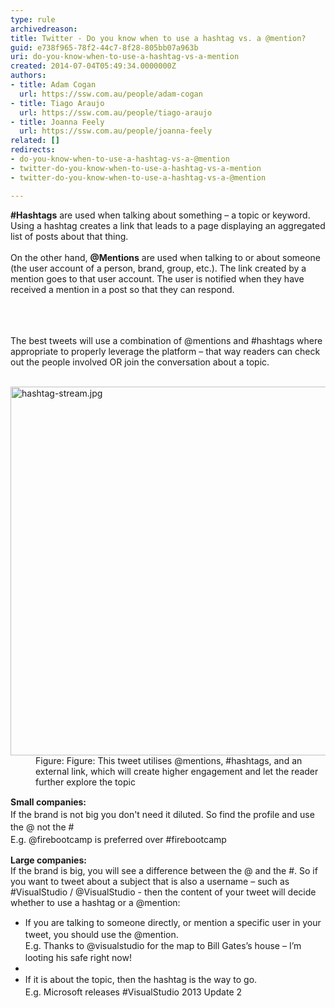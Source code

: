 ```yaml
---
type: rule
archivedreason: 
title: Twitter - Do you know when to use a hashtag vs. a @mention?
guid: e738f965-78f2-44c7-8f28-805bb07a963b
uri: do-you-know-when-to-use-a-hashtag-vs-a-mention
created: 2014-07-04T05:49:34.0000000Z
authors:
- title: Adam Cogan
  url: https://ssw.com.au/people/adam-cogan
- title: Tiago Araujo
  url: https://ssw.com.au/people/tiago-araujo
- title: Joanna Feely
  url: https://ssw.com.au/people/joanna-feely
related: []
redirects:
- do-you-know-when-to-use-a-hashtag-vs-a-@mention
- twitter-do-you-know-when-to-use-a-hashtag-vs-a-mention
- twitter-do-you-know-when-to-use-a-hashtag-vs-a-@mention

---
```



<div><b>#Hashtags</b> are used when talking about something – a topic or keyword. Using a hashtag creates a link that leads to a page displaying an aggregated list of posts about that thing.&#160;<br></div><div><br></div><div>On the other hand, <b>@Mentions</b> are used when talking to or about someone (the user account of a person, brand, group, etc.). The link created by a mention goes to that user account. The user is notified when they have received a mention in a post so that they can respond.​<br><br></div>
<br><excerpt class='endintro'></excerpt><br>
<p class="ssw15-rteElement-P">The best tweets will use a combination of @mentions and #hashtags where appropriate to properly leverage the platform – that way readers can check out the people involved OR join the conversation about a topic. <br>​<br></p><p class="ssw15-rteElement-P"></p><dl class="image"><dt> <img src="/PublishingImages/tweet-with-mentions-and-hashtags.png" alt="hashtag-stream.jpg" style="width&#58;590px;" /> </dt><dd>Figure&#58; Figure&#58; This tweet utilises @mentions, #hashtags, and an external link, which will create higher engagement and let the reader further explore the topic<br></dd></dl> <p>
   <span style="line-height&#58;20px;"><strong>Small companies&#58;<br></strong></span><span style="line-height&#58;20px;">If the brand is not big you don't need it diluted. So find the&#160;profile and use the @ not the #<br></span><span style="line-height&#58;20px;">E.g.&#160;@firebootcamp is preferred over #firebootcamp&#160;</span></p><div>
   <strong>Large companies&#58;</strong></div><div>If the brand is big, you will see a difference between the @ and the #. So if you want to tweet about a subject that is also a username – such as #VisualStudio / @VisualStudio - then the content of your tweet will decide whether to use a hashtag or a @mention&#58;&#160;</div><div><ul><li>
         <span style="line-height&#58;20px;">If you are talking to someone directly, or mention a specific user in your tweet, you should use the @mention.<br></span><span style="line-height&#58;20px;background-color&#58;initial;">E.g. Thanks to @visualstudio for the map to Bill Gates’s house – I’m looting his safe right now!</span></li><li>
         <span style="line-height&#58;20px;"></span></li><li>
         <span style="line-height&#58;20px;">If it is about the topic, then the hashtag is the way to go.<br></span><span style="line-height&#58;20px;">E.g. Microsoft releases #VisualStudio 2013 Update 2 </span></li></ul></div>


